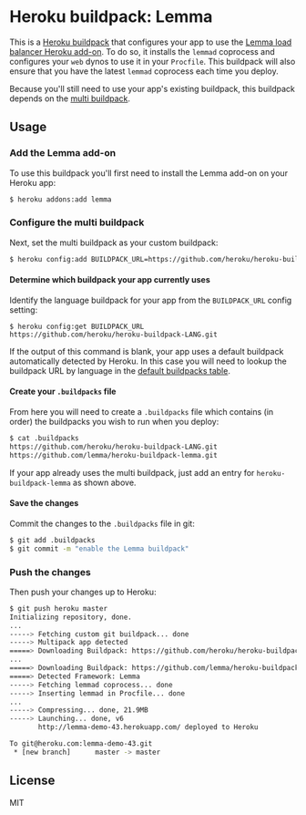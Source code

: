 # Heroku buildpack: Lemma

This is a [Heroku buildpack][buildpacks] that configures your app to use the
[Lemma load balancer Heroku add-on][lemma-addon]. To do so, it installs the
`lemmad` coprocess and configures your `web` dynos to use it in your `Procfile`.
This buildpack will also ensure that you have the latest `lemmad` coprocess each
time you deploy.

Because you'll still need to use your app's existing buildpack, this buildpack
depends on the [multi buildpack][multi-buildpack].

## Usage

### Add the Lemma add-on

To use this buildpack you'll first need to install the Lemma add-on on your
Heroku app:

```bash
$ heroku addons:add lemma
```

### Configure the multi buildpack

Next, set the multi buildpack as your custom buildpack:

```bash
$ heroku config:add BUILDPACK_URL=https://github.com/heroku/heroku-buildpack-multi.git
```

#### Determine which buildpack your app currently uses

Identify the language buildpack for your app from the `BUILDPACK_URL`
config setting:

```term
$ heroku config:get BUILDPACK_URL
https://github.com/heroku/heroku-buildpack-LANG.git
```

If the output of this command is blank, your app uses a default buildpack
automatically detected by Heroku. In this case you will need to lookup the
buildpack URL by language in the [default buildpacks table][default-buildpack].

#### Create your `.buildpacks` file

From here you will need to create a `.buildpacks` file which contains (in order)
the buildpacks you wish to run when you deploy:

```bash
$ cat .buildpacks
https://github.com/heroku/heroku-buildpack-LANG.git
https://github.com/lemma/heroku-buildpack-lemma.git
```

If your app already uses the multi buildpack, just add an entry for
`heroku-buildpack-lemma` as shown above.

#### Save the changes

Commit the changes to the `.buildpacks` file in git:

```bash
$ git add .buildpacks
$ git commit -m "enable the Lemma buildpack"
```

### Push the changes

Then push your changes up to Heroku:

```bash
$ git push heroku master
Initializing repository, done.
...
-----> Fetching custom git buildpack... done
-----> Multipack app detected
=====> Downloading Buildpack: https://github.com/heroku/heroku-buildpack-LANG.git
...
=====> Downloading Buildpack: https://github.com/lemma/heroku-buildpack-lemma.git
=====> Detected Framework: Lemma
-----> Fetching lemmad coprocess... done
-----> Inserting lemmad in Procfile... done
...
-----> Compressing... done, 21.9MB
-----> Launching... done, v6
       http://lemma-demo-43.herokuapp.com/ deployed to Heroku

To git@heroku.com:lemma-demo-43.git
 * [new branch]      master -> master
```

## License

MIT

[buildpacks]: http://devcenter.heroku.com/articles/buildpacks "Heroku Buildpacks"
[default-buildpack]: https://devcenter.heroku.com/articles/buildpacks#default-buildpacks
[lemma-addon]: https://addons.heroku.com/lemma "Lemma Add-on"
[multi-buildpack]: https://github.com/heroku/heroku-buildpack-multi "Heroku Multi Buildpack"
